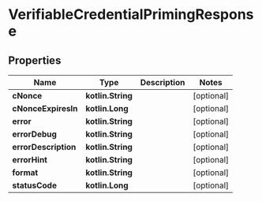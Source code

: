 
# VerifiableCredentialPrimingResponse

## Properties
| Name | Type | Description | Notes |
| ------------ | ------------- | ------------- | ------------- |
| **cNonce** | **kotlin.String** |  |  [optional] |
| **cNonceExpiresIn** | **kotlin.Long** |  |  [optional] |
| **error** | **kotlin.String** |  |  [optional] |
| **errorDebug** | **kotlin.String** |  |  [optional] |
| **errorDescription** | **kotlin.String** |  |  [optional] |
| **errorHint** | **kotlin.String** |  |  [optional] |
| **format** | **kotlin.String** |  |  [optional] |
| **statusCode** | **kotlin.Long** |  |  [optional] |



